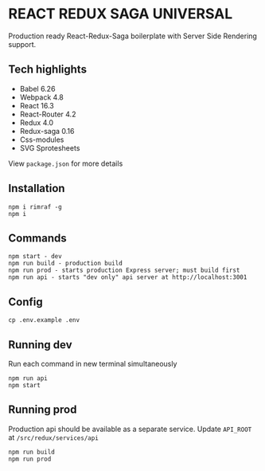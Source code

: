 # REACT REDUX SAGA UNIVERSAL
Production ready React-Redux-Saga boilerplate with Server Side Rendering support.

## Tech highlights
- Babel 6.26
- Webpack 4.8
- React 16.3
- React-Router 4.2
- Redux 4.0
- Redux-saga 0.16
- Css-modules
- SVG Sprotesheets

View `package.json` for more details

## Installation
```
npm i rimraf -g
npm i
```

## Commands
```
npm start - dev
npm run build - production build
npm run prod - starts production Express server; must build first
npm run api - starts "dev only" api server at http://localhost:3001
```

## Config
```
cp .env.example .env
```

## Running dev
Run each command in new terminal simultaneously
```
npm run api
npm start
```

## Running prod
Production api should be available as a separate service. Update `API_ROOT` at `/src/redux/services/api`
```
npm run build
npm run prod
```
